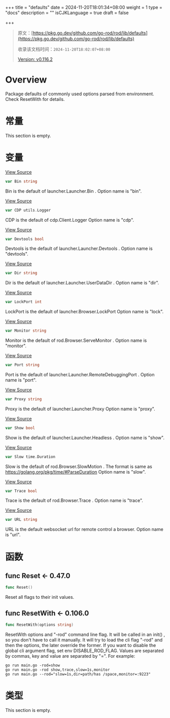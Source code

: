+++
title = "defaults"
date = 2024-11-20T18:01:34+08:00
weight = 1
type = "docs"
description = ""
isCJKLanguage = true
draft = false

+++

> 原文：[https://pkg.go.dev/github.com/go-rod/rod/lib/defaults](https://pkg.go.dev/github.com/go-rod/rod/lib/defaults)
>
> 收录该文档时间：`2024-11-20T18:02:07+08:00`
>
> [Version: v0.116.2](https://pkg.go.dev/github.com/go-rod/rod/lib/defaults?tab=versions)

# Overview 

Package defaults of commonly used options parsed from environment. Check ResetWith for details.

# 常量

This section is empty.

# 变量 

[View Source](https://github.com/go-rod/rod/blob/v0.116.2/lib/defaults/defaults.go#L48)

``` go
var Bin string
```

Bin is the default of launcher.Launcher.Bin . Option name is "bin".

[View Source](https://github.com/go-rod/rod/blob/v0.116.2/lib/defaults/defaults.go#L64)

``` go
var CDP utils.Logger
```

CDP is the default of cdp.Client.Logger Option name is "cdp".

[View Source](https://github.com/go-rod/rod/blob/v0.116.2/lib/defaults/defaults.go#L36)

``` go
var Devtools bool
```

Devtools is the default of launcher.Launcher.Devtools . Option name is "devtools".

[View Source](https://github.com/go-rod/rod/blob/v0.116.2/lib/defaults/defaults.go#L40)

``` go
var Dir string
```

Dir is the default of launcher.Launcher.UserDataDir . Option name is "dir".

[View Source](https://github.com/go-rod/rod/blob/v0.116.2/lib/defaults/defaults.go#L56)

``` go
var LockPort int
```

LockPort is the default of launcher.Browser.LockPort Option name is "lock".

[View Source](https://github.com/go-rod/rod/blob/v0.116.2/lib/defaults/defaults.go#L28)

``` go
var Monitor string
```

Monitor is the default of rod.Browser.ServeMonitor . Option name is "monitor".

[View Source](https://github.com/go-rod/rod/blob/v0.116.2/lib/defaults/defaults.go#L44)

``` go
var Port string
```

Port is the default of launcher.Launcher.RemoteDebuggingPort . Option name is "port".

[View Source](https://github.com/go-rod/rod/blob/v0.116.2/lib/defaults/defaults.go#L52)

``` go
var Proxy string
```

Proxy is the default of launcher.Launcher.Proxy Option name is "proxy".

[View Source](https://github.com/go-rod/rod/blob/v0.116.2/lib/defaults/defaults.go#L32)

``` go
var Show bool
```

Show is the default of launcher.Launcher.Headless . Option name is "show".

[View Source](https://github.com/go-rod/rod/blob/v0.116.2/lib/defaults/defaults.go#L24)

``` go
var Slow time.Duration
```

Slow is the default of rod.Browser.SlowMotion . The format is same as https://golang.org/pkg/time/#ParseDuration Option name is "slow".

[View Source](https://github.com/go-rod/rod/blob/v0.116.2/lib/defaults/defaults.go#L19)

``` go
var Trace bool
```

Trace is the default of rod.Browser.Trace . Option name is "trace".

[View Source](https://github.com/go-rod/rod/blob/v0.116.2/lib/defaults/defaults.go#L60)

``` go
var URL string
```

URL is the default websocket url for remote control a browser. Option name is "url".

# 函数 

## func Reset <- 0.47.0

``` go
func Reset()
```

Reset all flags to their init values.

## func ResetWith <- 0.106.0

``` go
func ResetWith(options string)
```

ResetWith options and "-rod" command line flag. It will be called in an init() , so you don't have to call it manually. It will try to load the cli flag "-rod" and then the options, the later override the former. If you want to disable the global cli argument flag, set env DISABLE_ROD_FLAG. Values are separated by commas, key and value are separated by "=". For example:

```
go run main.go -rod=show
go run main.go -rod show,trace,slow=1s,monitor
go run main.go --rod="slow=1s,dir=path/has /space,monitor=:9223"
```

# 类型

This section is empty.
